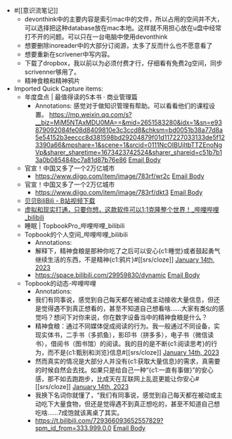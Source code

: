 - #[[意识流笔记]] 
    - devonthink中的主要内容是索引mac中的文件，所以占用的空间并不大，可以选择把这种database放在mac本地。这样就不用担心放在u盘中经常打不开的问题。可以只在一台电脑中使用devonthink
    - 想要删除inoreader中的大部分订阅源，太多了反而什么也不愿意看了
    - 想要重新在scrivener中写内容。
    - 下载了dropbox，我以前以为必须付费才行，仔细看有免费2g空间，同步scrivenner够用了。
    - 精神食粮和精神鸦片
- Imported Quick Capture items:
    - 年度盘点 | 最值得读的5本书 · 商业管理篇
        - Annotations:
感觉对于做知识管理有帮助。可以看看他们的课程设置。
https://mp.weixin.qq.com/s?__biz=MjM5NTAxMDU0MA==&mid=2651583280&idx=1&sn=e93879092084fe08d8409810e3c3ccd8&chksm=bd0051b38a77d8a5e54152b3eeccc8d381598bd29204879f01d117227033133de5f123390a66&mpshare=1&scene=1&srcid=0111NcOIBUjItbTTZEnoNgVp&sharer_sharetime=1673423742524&sharer_shareid=c51b7b13a0b085484bc7a81d87b76e86 [Email Body](https://files.todoist.com/Wk8_68VTzBfgdDndzZfMXkMLH9M80aOH9Ku2dllcZ56pKu3ARhegovxTMFR4-4_J/by/21878347/as/file.html)
    - 官宣！中国又多了一个2万亿城市
        - https://www.diigo.com/item/image/783rf/wr2c [Email Body](https://files.todoist.com/Il6pVaAKwMmjm4OKnZ0ZFv31g5gQ2oBCLN6RQLsB0CPxi3RoYVl4SEFOMAHkPDU6/by/21878347/as/file.html)
    - 官宣！中国又多了一个2万亿城市
        - https://www.diigo.com/item/image/783rf/dkt3 [Email Body](https://files.todoist.com/LUfVHW_pbR4BL2etqa-KVYUH68eCvXKOR-y-IHMHEnuMCUXe8UHKNNFrmk-Do3xw/by/21878347/as/file.html)
    - [贝贝BiliBili - B站视频下载](https://xbeibeix.com/api/bilibili/) 
    - [虚拟和现实打通，只要你想，这款软件可以1:1克隆整个世界！_哔哩哔哩_bilibili](https://www.bilibili.com/video/BV1BF411778w/?vd_source=3d8ccab137cc879b5f9cbc14d68843ab)
    - 睡眠 | TopbookPro_哔哩哔哩_bilibili
    - Topbook的个人空间_哔哩哔哩_bilibili
        - Annotations:
        - 解释下，精神食粮是那种你吃了之后可以安心{c1:睡觉}或者鼓起勇气继续生活的东西，不是精神{c1:鸦片}#[[srs/cloze]]
[January 14th, 2023](https://roamresearch.com/#/app/xinyiheng/page/eQWxlmjR9)
        - https://space.bilibili.com/29959830/dynamic [Email Body](https://files.todoist.com/WFd366_mOpLl0okTYaoNf8xqH6tp0bP6bFekhvahLL2beSToS1f9KrgZJo8L538c/by/21878347/as/file.html)
    - Topbook的动态-哔哩哔哩
        - Annotations:
        - 我们有同事说，感觉到自己每天都在被动或主动接收大量信息，但还是觉得遇不到真正想看的，甚至不知道自己想看啥……大家有类似的感觉吗？想问下对你来说，你在数字设备当中的精神食粮是什么？
        - 精神食粮：通过不同媒体促成阅读的行为。我一般通过不同设备，实现实体书，二手书（多抓鱼），影印书（拼多多），电子书（微信读书），借阅书（图书馆）的阅读。我的目的是不断{c1:阅读思考}的行为，而不是{c1:甄别和浏览}信息#[[srs/cloze]]
[January 14th, 2023](https://roamresearch.com/#/app/xinyiheng/page/bzfkYXTeT)
        - 然而真实的情况是大部分人并没有{c1:获取大量信息}的需求，真需要的时候自然会去找。如果只是给自己一种“{c1:一直有事做}”的安心感，那不如去跑跑步，比成天在互联网上乱逛更能让你安心#[[srs/cloze]]
[January 14th, 2023](https://roamresearch.com/#/app/xinyiheng/page/bzfkYXTeT)
        - 我换下名词你就懂了，“我们有同事说，感觉到自己每天都在被动或主动吃下大量食物，但还是觉得遇不到真正想吃的，甚至不知道自己想吃啥……7成饱就该离桌了其实。
        - https://t.bilibili.com/729366093652557829?spm_id_from=333.999.0.0 [Email Body](https://files.todoist.com/MV5hOjkeQW3TH5HVXAVyC8XCGfCeSIEdQWBZcgQbhSpSAmO55b091GJfc7APmjae/by/21878347/as/file.html)
